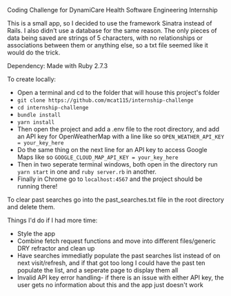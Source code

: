 Coding Challenge for DynamiCare Health Software Engineering Internship

This is a small app, so I decided to use the framework Sinatra instead of Rails. I also didn't use a database for the same reason. The only pieces of data being saved are strings of 5 characters, with no relationships or associations between them or anything else, so a txt file seemed like it would do the trick.

Dependency: Made with Ruby 2.7.3

To create locally:

- Open a terminal and cd to the folder that will house this project's folder
- `git clone https://github.com/mcat115/internship-challenge`
- `cd internship-challenge`
- `bundle install`
- `yarn install`
- Then open the project and add a .env file to the root directory, and add an API key for OpenWeatherMap with a line like so
  `OPEN_WEATHER_API_KEY = your_key_here`
- Do the same thing on the next line for an API key to access Google Maps like so `GOOGLE_CLOUD_MAP_API_KEY = your_key_here`
- Then in two seperate terminal windows, both open in the directory run `yarn start` in one and `ruby server.rb` in another.
- Finally in Chrome go to `localhost:4567` and the project should be running there!

To clear past searches go into the past_searches.txt file in the root directory and delete them.

Things I'd do if I had more time:

- Style the app
- Combine fetch request functions and move into different files/generic DRY refractor and clean up
- Have searches immediatly populate the past searches list instead of on next visit/refresh, and if that got too long I could have the past ten populate the list, and a seperate page to display them all
- Invalid API key error handling- if there is an issue with either API key, the user gets no information about this and the app just doesn't work
